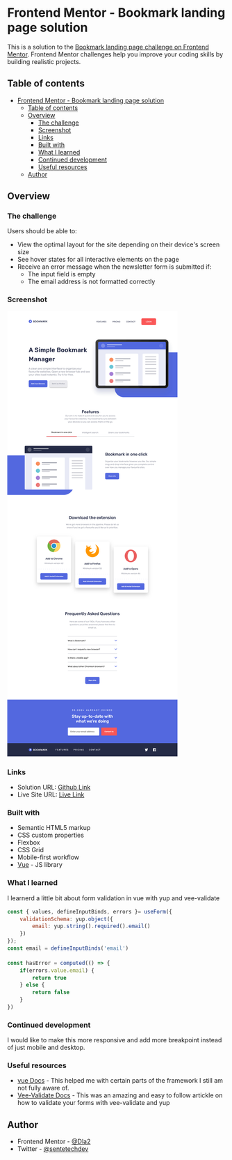# Frontend Mentor - Bookmark landing page solution

This is a solution to the [Bookmark landing page challenge on Frontend Mentor](https://www.frontendmentor.io/challenges/bookmark-landing-page-5d0b588a9edda32581d29158). Frontend Mentor challenges help you improve your coding skills by building realistic projects. 

## Table of contents

- [Frontend Mentor - Bookmark landing page solution](#frontend-mentor---bookmark-landing-page-solution)
  - [Table of contents](#table-of-contents)
  - [Overview](#overview)
    - [The challenge](#the-challenge)
    - [Screenshot](#screenshot)
    - [Links](#links)
    - [Built with](#built-with)
    - [What I learned](#what-i-learned)
    - [Continued development](#continued-development)
    - [Useful resources](#useful-resources)
  - [Author](#author)

## Overview

### The challenge

Users should be able to:

- View the optimal layout for the site depending on their device's screen size
- See hover states for all interactive elements on the page
- Receive an error message when the newsletter form is submitted if:
  - The input field is empty
  - The email address is not formatted correctly

### Screenshot

![](./screenshot.png)


### Links

- Solution URL: [Github Link](https://github.com/Dla2/Bookmark-landing-page.git)
- Live Site URL: [Live Link]([https://your-live-site-url.com](https://bookmark-home-page.netlify.app/))

### Built with

- Semantic HTML5 markup
- CSS custom properties
- Flexbox
- CSS Grid
- Mobile-first workflow
- [Vue](https://vuejs.org/) - JS library

### What I learned
I learnerd a little bit about form validation in vue with yup and vee-validate

```js
const { values, defineInputBinds, errors }= useForm({
    validationSchema: yup.object({
        email: yup.string().required().email()
    })
});
const email = defineInputBinds('email')

const hasError = computed(() => {
    if(errors.value.email) {
        return true
    } else {
        return false
    }
})
```

### Continued development

I would like to make this more responsive and add more breakpoint instead of just mobile and desktop.

### Useful resources

- [vue Docs](https://vuejs.org/) - This helped me with certain parts of the framework I still am not fully aware of.
- [Vee-Validate Docs](https://vee-validate.logaretm.com/v4/guide/composition-api/getting-started/) - This was an amazing and easy to follow artickle on how to validate your forms with vee-validate and yup

## Author

- Frontend Mentor - [@Dla2](https://www.frontendmentor.io/profile/Dla2)
- Twitter - [@sentetechdev](https://twitter.com/sentetechdev)


